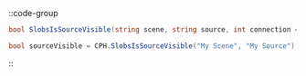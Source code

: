 ::code-group
  ```csharp [Method]
  bool SlobsIsSourceVisible(string scene, string source, int connection = 0);
  ```
  ```csharp [Example]
  bool sourceVisible = CPH.SlobsIsSourceVisible("My Scene", "My Source");
  ```
::